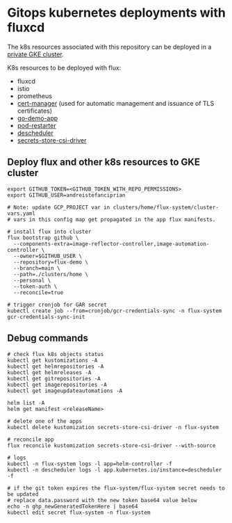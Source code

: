 
# Gitops kubernetes deployments with fluxcd

The k8s resources associated with this repository can be deployed in a [private GKE cluster](https://github.com/andreistefanciprian/terraform-kubernetes-gke-cluster).

K8s resources to be deployed with flux:
* fluxcd
* istio
* prometheus
* [cert-manager](https://cert-manager.io/docs/installation/helm/) (used for automatic management and issuance of TLS certificates)
* [go-demo-app](https://github.com/andreistefanciprian/go-demo-app)
* [pod-restarter](https://github.com/andreistefanciprian/pod-restarter-go)
* [descheduler](https://github.com/kubernetes-sigs/descheduler)
* [secrets-store-csi-driver](https://secrets-store-csi-driver.sigs.k8s.io/introduction)

## Deploy flux and other k8s resources to GKE cluster

```
export GITHUB_TOKEN=<GITHUB_TOKEN_WITH_REPO_PERMISSIONS>
export GITHUB_USER=andreistefanciprian

# Note: update GCP_PROJECT var in clusters/home/flux-system/cluster-vars.yaml
# vars in this config map get propagated in the app flux manifests. 

# install flux into cluster
flux bootstrap github \
  --components-extra=image-reflector-controller,image-automation-controller \
  --owner=$GITHUB_USER \
  --repository=flux-demo \
  --branch=main \
  --path=./clusters/home \
  --personal \
  --token-auth \
  --reconcile=true

# trigger cronjob for GAR secret
kubectl create job --from=cronjob/gcr-credentials-sync -n flux-system gcr-credentials-sync-init
```

## Debug commands

```
# check flux k8s objects status
kubectl get kustomizations -A
kubectl get helmrepositories -A
kubectl get helmreleases -A
kubectl get gitrepositories -A
kubectl get imagerepositories -A
kubectl get imageupdateautomations -A

helm list -A
helm get manifest <releaseName>

# delete one of the apps
kubectl delete kustomization secrets-store-csi-driver -n flux-system

# reconcile app
flux reconcile kustomization secrets-store-csi-driver --with-source

# logs
kubectl -n flux-system logs -l app=helm-controller -f
kubectl -n descheduler logs -l app.kubernetes.io/instance=descheduler -f

# if the git token expires the flux-system/flux-system secret needs to be updated
# replace data.password with the new token base64 value below 
echo -n ghp_newGeneratedTokenHere | base64
kubectl edit secret flux-system -n flux-system
```